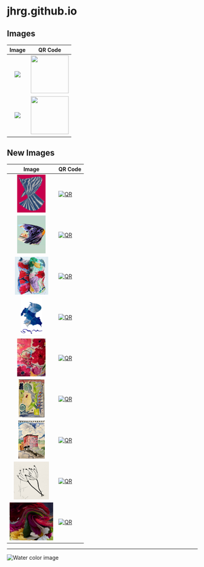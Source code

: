 # jhrg.github.io

## Images

| Image | QR Code |
| :--------: | ------ |
| [<img src="/image_1.jpg" height="100">](/image_1.jpg) | [<img src="/image_1_qr.png" width="100" height="100">](/image_1_qr.png) |
| [<img src="/image_2.jpg" height="100">](/image_2.jpg) | [<img src="/image_2_qr.png" width="100" height="100">](/image_2_qr.png) |

## New Images

| Image | QR Code |
| :---------: | ------ |
| [<img src="/images/3613496A.jpg" height="100">](/images/3613496A.jpg) | [<img src="https://jhrg.github.io/images/3613496A_QR.png" width="100" height="100" alt="QR">](/images/3613496A_QR.png) <br> |
| [<img src="/images/B8B27308.jpg" height="100">](/images/B8B27308.jpg) | [<img src="https://jhrg.github.io/images/B8B27308_QR.png" width="100" height="100" alt="QR">](/images/B8B27308.jpg) |
| [<img src="/images/C0869C26.jpg" height="100">](/images/C0869C26.jpg) | [<img src="https://jhrg.github.io/images/C0869C26_QR.png" width="100" height="100" alt="QR">](/images/C0869C26.jpg) |
| [<img src="/images/DF89AD57.jpg" height="100">](/images/DF89AD57.jpg) | [<img src="https://jhrg.github.io/images/DF89AD57_QR.png" width="100" height="100" alt="QR">](/images/DF89AD57.jpg) |
| [<img src="/images/FullSizeR.jpg" height="100">](/images/FullSizeR.jpg) | [<img src="https://jhrg.github.io/images/FullSizeR_QR.png" width="100" height="100" alt="QR">](/images/FullSizeR.jpg) |
| [<img src="/images/FullSizeR_2.jpg" height="100">](/images/FullSizeR_2.jpg) | [<img src="https://jhrg.github.io/images/FullSizeR_2_QR.png" width="100" height="100" alt="QR">](/images/FullSizeR_2.jpg) |
| [<img src="/images/FullSizeR_3.jpg" height="100">](/images/FullSizeR_3.jpg) | [<img src="https://jhrg.github.io/images/FullSizeR_3_QR.png" width="100" height="100" alt="QR">](/images/FullSizeR_3.jpg) |
| [<img src="/images/FullSizeR_4.jpg" height="100">](/images/FullSizeR_4.jpg) | [<img src="https://jhrg.github.io/images/FullSizeR_4_QR.png" width="100" height="100" alt="QR">](/images/FullSizeR_4.jpg) |
| [<img src="/images/Untitled.jpg" height="100">](/images/Untitled.jpg) | [<img src="https://jhrg.github.io/images/Untitled_QR.png" width="100" height="100" alt="QR">](/images/Untitled.jpg) |

<!-- QR Codes built using https://www.the-qrcode-generator.com/. The -->
<!-- codes are static. -->
-----

![Water color image](/image_1.jpg)

